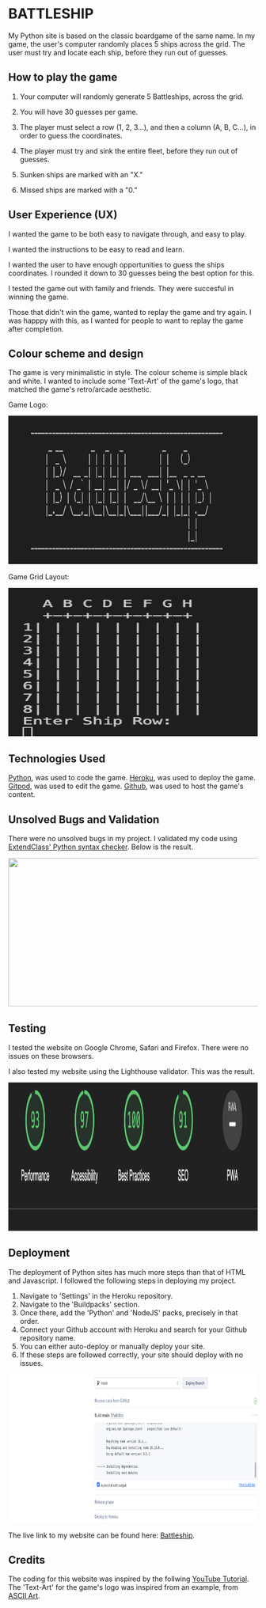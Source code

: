 # BATTLESHIP 

My Python site is based on the classic boardgame of the same name. In my game, the user's computer randomly places 5 ships across the grid. The user must try and locate each ship, before they run out of guesses. 

## How to play the game
1. Your computer will randomly generate 5 Battleships, across the grid.

2. You will have 30 guesses per game.

3. The player must select a row (1, 2, 3...), and then a column (A, B, C...), in order to guess the coordinates.

4. The player must try and sink the entire fleet, before they run out of guesses.

5. Sunken ships are marked with an "X."

6. Missed ships are marked with a "0."

## User Experience (UX)

I wanted the game to be both easy to navigate through, and easy to play. 

I wanted the instructions to be easy to read and learn. 

I wanted the user to have enough opportunities to guess the ships coordinates. I rounded it down to 30 guesses being the best option for this.

I tested the game out with family and friends. They were succesful in winning the game. 

Those that didn't win the game, wanted to replay the game and try again. I was happpy with this, as I wanted for people to want to replay the game after completion. 

## Colour scheme and design 

The game is very minimalistic in style. The colour scheme is simple black and white. I wanted to include some 'Text-Art' of the game's logo, that matched the game's retro/arcade aesthetic. 

Game Logo:

<img src="assets/images/battleship.png" width=600 height=300>

Game Grid Layout:

<img src="assets/images/game_grid.png" width=600 height=300>

## Technologies Used

[Python](https://www.python.org/), was used to code the game.
[Heroku](https://dashboard.heroku.com/apps), was used to deploy the game.
[Gitpod](https://gitpod.io/), was used to edit the game. 
[Github](https://github.com/), was used to host the game's content. 


## Unsolved Bugs and Validation 

There were no unsolved bugs in my project. I validated my code using [ExtendClass' Python syntax checker](https://extendsclass.com/python-tester.html). Below is the result.  

<img src="assets/images/extendsclass_screenshot.png" width=600 height=300>

## Testing 

I tested the website on Google Chrome, Safari and Firefox. There were no issues on these browsers. 

I also tested my website using the Lighthouse validator. This was the result. 

<img src="assets/images/lighthouse_screenshot.png" width=600 height=300>

## Deployment 

The deployment of Python sites has much more steps than that of HTML and Javascript. I followed the following steps in deploying my project. 

1. Navigate to 'Settings' in the Heroku repository. 
2. Navigate to the 'Buildpacks' section.
3. Once there, add the 'Python' and 'NodeJS' packs, precisely in that order. 
4. Connect your Github account with Heroku and search for your Github repository name. 
5. You can either auto-deploy or manually deploy your site. 
6. If these steps are followed correctly, your site should deploy with no issues. 

<img src="assets/images/heroku.png" width=600 height=300>

The live link to my website can be found here: [Battleship](https://battleshipgame-90a27c74052e.herokuapp.com/).

## Credits 

The coding for this website was inspired by the follwing [YouTube Tutorial](https://www.youtube.com/watch?v=alJH_c9t4zw).
The 'Text-Art' for the game's logo was inspired from an example, from [ASCII Art](https://ascii.co.uk/art/battleship).